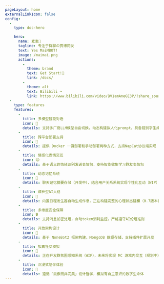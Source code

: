 ```yaml
---
pageLayout: home
externalLinkIcon: false
config:
  -
    type: doc-hero

    hero:
      name: 麦麦🤖
      tagline: 专注于群聊の赛博网友
      text: Yes MaiMBOT!
      image: /maimai.png      
      actions:
        -
          theme: brand
          text: Get Start!🥵
          link: /docs/
        -
          theme: alt
          text: Bilibili →
          link: https://www.bilibili.com/video/BV1amAneGE3P/?share_source=copy_web&vd_source=f5ba8d05a6f8ef70bf543512bf322bc1          
  -
    type: features
    features:
      -
        title: 多模型智能对话
        icon: 💬
        details: 支持多厂商LLM模型自由切换，动态构建拟人化prompt，具备错别字生成和多条回复特性
      -
        title: 跨平台部署支持
        icon: 🐳
        details: 提供 Docker 一键部署和手动部署两种方式，支持NapCat协议端实现
      -
        title: 情感化表情交互
        icon: 😊
        details: 基于语义的情绪识别发送表情包，支持智能收集学习群友表情包
      -
        title: 动态记忆系统
        icon: 🧠
        details: 聊天记忆摘要存储（开发中），结合用户关系系统实现个性化互动（WIP）
      -
        title: 成长型AI人格
        icon: 🤖
        details: 内置日程发生器自动生成作息，正在构建完整的心理状态建模（0.7版本计划）
      -
        title: 多维度安全保障
        icon: 🔒
        details: 支持消息加密处理，自动token消耗监控，严格遵守AI伦理准则
      -
        title: 开放架构设计
        icon: 🧩
        details: 基于 NoneBot2 框架构建，MongoDB 数据存储，支持插件扩展开发
      -
        title: 拟真社交模拟
        icon: 👥
        details: 正在开发群氛围感知系统（WIP），未来将实现 MC 游戏内交互（规划中）
      -
        title: 沉浸式陪伴体验
        icon: 🌟
        details: 遵循「最像而非完美」设计哲学，模拟有自主意识的数字生命体
---
```

